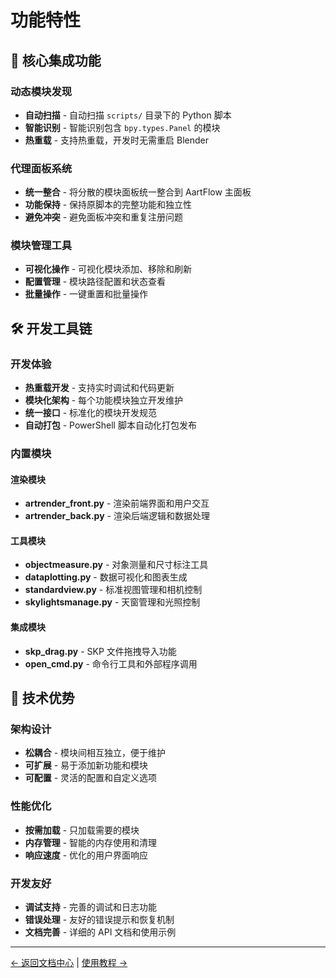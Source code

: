 # 功能特性

## 🔧 核心集成功能

### 动态模块发现
- **自动扫描** - 自动扫描 `scripts/` 目录下的 Python 脚本
- **智能识别** - 智能识别包含 `bpy.types.Panel` 的模块
- **热重载** - 支持热重载，开发时无需重启 Blender

### 代理面板系统
- **统一整合** - 将分散的模块面板统一整合到 AartFlow 主面板
- **功能保持** - 保持原脚本的完整功能和独立性
- **避免冲突** - 避免面板冲突和重复注册问题

### 模块管理工具
- **可视化操作** - 可视化模块添加、移除和刷新
- **配置管理** - 模块路径配置和状态查看
- **批量操作** - 一键重置和批量操作

## 🛠️ 开发工具链

### 开发体验
- **热重载开发** - 支持实时调试和代码更新
- **模块化架构** - 每个功能模块独立开发维护
- **统一接口** - 标准化的模块开发规范
- **自动打包** - PowerShell 脚本自动化打包发布

### 内置模块

#### 渲染模块
- **artrender_front.py** - 渲染前端界面和用户交互
- **artrender_back.py** - 渲染后端逻辑和数据处理

#### 工具模块
- **objectmeasure.py** - 对象测量和尺寸标注工具
- **dataplotting.py** - 数据可视化和图表生成
- **standardview.py** - 标准视图管理和相机控制
- **skylightsmanage.py** - 天窗管理和光照控制

#### 集成模块
- **skp_drag.py** - SKP 文件拖拽导入功能
- **open_cmd.py** - 命令行工具和外部程序调用

## 🎯 技术优势

### 架构设计
- **松耦合** - 模块间相互独立，便于维护
- **可扩展** - 易于添加新功能和模块
- **可配置** - 灵活的配置和自定义选项

### 性能优化
- **按需加载** - 只加载需要的模块
- **内存管理** - 智能的内存使用和清理
- **响应速度** - 优化的用户界面响应

### 开发友好
- **调试支持** - 完善的调试和日志功能
- **错误处理** - 友好的错误提示和恢复机制
- **文档完善** - 详细的 API 文档和使用示例

---

[← 返回文档中心](README.md) | [使用教程 →](tutorials.md)
